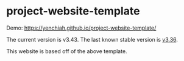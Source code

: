 # project-website-template
Demo: https://yenchiah.github.io/project-website-template/

The current version is v3.43. The last known stable version is [v3.36](https://github.com/yenchiah/project-website-template/tree/277205cb699b02f3f7ba5f9f6ea20d987582c5bf).

This website is based off of the above template.
